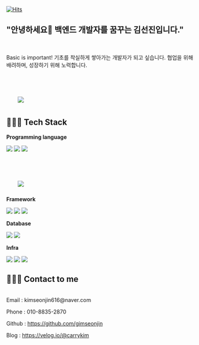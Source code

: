 [![Hits](https://hits.seeyoufarm.com/api/count/incr/badge.svg?url=https%3A%2F%2Fgithub.com%2Fgimseonjin&count_bg=%2318BFE5&title_bg=%23555555&icon=ko-fi.svg&icon_color=%23E7E7E7&title=hits&edge_flat=false)](https://hits.seeyoufarm.com)

## "안녕하세요👋 백엔드 개발자를 꿈꾸는 김선진입니다."
<br>
<p>
Basic is important! 기초를 착실하게 쌓아가는 개발자가 되고 싶습니다.
협업을 위해 배려하며, 성장하기 위해 노력합니다.
</p>

<div id="main" align="centor">
    <img 
        src="https://github-readme-stats.vercel.app/api?username=gimseonjin&hide=stars,contribs&count_private=true&show_icons=true"
        style="height: auto; margin-left: 20px; margin-right: 20px; margin-top:50px; padding: 10px;"/>
</div>


## 👩🏻‍💻 Tech Stack 

**Programming language**
<p align="left">
    <img src="https://img.shields.io/badge/Java-orange?style=flat-square&logo=Java&logoColor=white"/>
    <img src="https://img.shields.io/badge/Node-339933?style=flat-square&logo=node.js&logoColor=white"/>
    <img src="https://img.shields.io/badge/Python-blue?style=flat-square&logo=Python&logoColor=white"/>
</p>
    <img 
        src="https://github-readme-stats.vercel.app/api/top-langs/?username=gimseonjin&layout=compact"
        style="height: auto; margin-left: 20px; margin-right: 20px; margin-top:50px; padding: 10px;"/>

**Framework**
<p align="left">
    <img src="https://img.shields.io/badge/Springboot-339933?style=flat-square&logo=SpringBoot&logoColor=white"/>
    <img src="https://img.shields.io/badge/Express-6DB33F?style=flat-square&logo=Express&logoColor=white"/>
    <img src="https://img.shields.io/badge/Flask-black?style=flat-square&logo=Flask&logoColor=white"/>
</p>

**Database**
<p align="left">
    <img src="https://img.shields.io/badge/Mysql-blue?style=flat-square&logo=MySql&logoColor=white"/>
    <img src="https://img.shields.io/badge/MongoDB-green?style=flat-square&logo=MongoDB&logoColor=white"/>
</p>

**Infra**
<p align="left">    
    <img src="https://img.shields.io/badge/aws-333664?style=flat-square&logo=amazon-aws&logoColor=white"/>
    <img src="https://img.shields.io/badge/Docker-9cf?style=flat-square&logo=Docker&logoColor=white"/>
    <img src="https://img.shields.io/badge/Jenkins-yellow?style=flat-square&logo=Jenkins&logoColor=white"/>
</p>

## 👩🏻‍💻 Contact to me 
<br>
Email : kimseonjin616@naver.com

Phone : 010-8835-2870

Github : https://github.com/gimseonjin

Blog : https://velog.io/@carrykim


